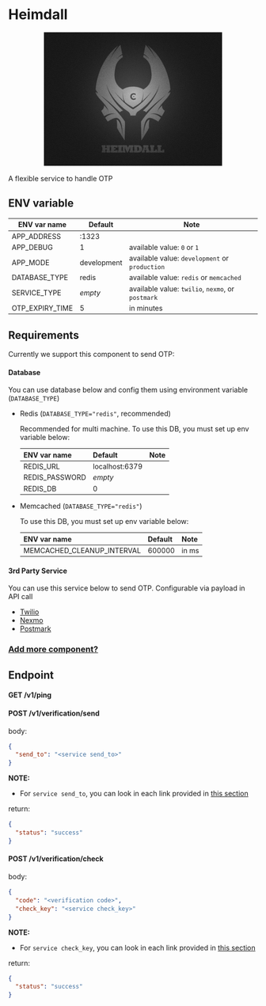 # Heimdall

<p align="center"><img src="doc-asset/heimdall.jpg" width="360"></p>

A flexible service to handle OTP

## ENV variable

| ENV var name    | Default     | Note                                              |
|-----------------|-------------|---------------------------------------------------|
| APP_ADDRESS     | :1323       |                                                   |
| APP_DEBUG       | 1           | available value: `0` or `1`                       |
| APP_MODE        | development | available value: `development` or `production`    |
| DATABASE_TYPE   | redis       | available value: `redis` or `memcached`           |
| SERVICE_TYPE    | _empty_     | available value: `twilio`, `nexmo`, or `postmark` |
| OTP_EXPIRY_TIME | 5           | in minutes                                        |

## Requirements

Currently we support this component to send OTP:

#### Database

You can use database below and config them using environment variable (`DATABASE_TYPE`)

- Redis (`DATABASE_TYPE="redis"`, recommended)

  Recommended for multi machine. To use this DB, you must set up env variable below:
  
  | ENV var name   | Default        | Note |
  |----------------|----------------|------|
  | REDIS_URL      | localhost:6379 |      |
  | REDIS_PASSWORD | _empty_        |      |
  | REDIS_DB       | 0              |      |

- Memcached (`DATABASE_TYPE="redis"`)

  To use this DB, you must set up env variable below:
  
  | ENV var name               | Default | Note  |
  |----------------------------|---------|-------|
  | MEMCACHED_CLEANUP_INTERVAL | 600000  | in ms |


#### 3rd Party Service

You can use this service below to send OTP. Configurable via payload in API call

- [Twilio](repository/external/twilio)
- [Nexmo](repository/external/nexmo)
- [Postmark](repository/external/postmark)

### [Add more component?](COMPONENT.md)

## Endpoint

#### GET /v1/ping

#### POST /v1/verification/send

body:

```json
{
  "send_to": "<service send_to>"
}
```

**NOTE:**

- For `service send_to`, you can look in each link provided in [this section](#3rd-party-service)

return:

```json
{
  "status": "success"
}
```

#### POST /v1/verification/check

body:

```json
{
  "code": "<verification code>",
  "check_key": "<service check_key>"
}
```

**NOTE:**

- For `service check_key`, you can look in each link provided in [this section](#3rd-party-service)

return:

```json
{
  "status": "success"
}
```